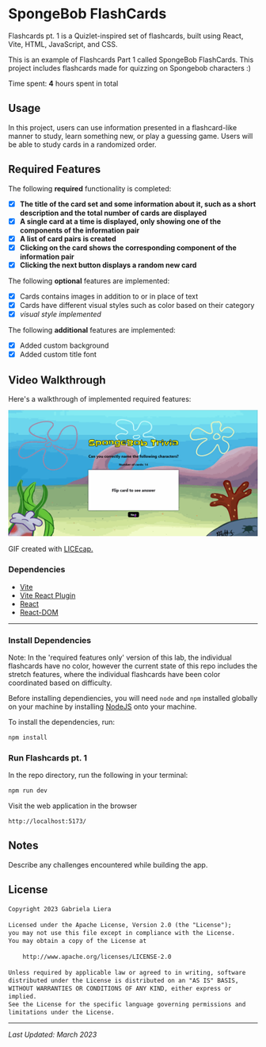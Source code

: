 # SpongeBob FlashCards

Flashcards pt. 1 is a Quizlet-inspired set of flashcards, built using React, Vite, HTML, JavaScript, and CSS.

This is an example of Flashcards Part 1 called SpongeBob FlashCards. This project includes flashcards made for quizzing on Spongebob characters :)

Time spent: **4** hours spent in total

## Usage

In this project, users can use information presented in a flashcard-like manner to study, learn something new, or play a guessing game. Users will be able to study cards in a randomized order.

## Required Features

The following **required** functionality is completed:

- [x] **The title of the card set and some information about it, such as a short description and the total number of cards are displayed**
- [x] **A single card at a time is displayed, only showing one of the components of the information pair**
- [x] **A list of card pairs is created**
- [x] **Clicking on the card shows the corresponding component of the information pair**
- [x] **Clicking the next button displays a random new card**

The following **optional** features are implemented:

- [x] Cards contains images in addition to or in place of text
- [x] Cards have different visual styles such as color based on their category
- [x] *visual style implemented*

The following **additional** features are implemented:

- [x] Added custom background
- [x] Added custom title font

## Video Walkthrough

Here's a walkthrough of implemented required features:

<img src='https://github.com/gabrielaliera/SpongeBob_FlashCards/blob/master/spongebob-walkthroughP1.gif' title='Video Walkthrough' width='' alt='Video Walkthrough' />

GIF created with <a href="https://www.cockos.com/licecap/">LICEcap.</a> 

### Dependencies

* [Vite](https://www.npmjs.com/package/vite)
* [Vite React Plugin](https://www.npmjs.com/package/@vitejs/plugin-react)
* [React](https://www.npmjs.com/package/react)
* [React-DOM](https://www.npmjs.com/package/react-dom)

---

### Install Dependencies

Note: In the 'required features only' version of this lab, the individual flashcards have no color, however the current state of this repo includes the stretch features, where the individual flashcards have been color coordinated based on difficulty.

Before installing dependiencies, you will need `node` and `npm` installed globally on your machine by installing [NodeJS](https://nodejs.org/en/download/) onto your machine.

To install the dependencies, run:

```sh
npm install
```

### Run Flashcards pt. 1

In the repo directory, run the following in your terminal:

```sh
npm run dev
```

Visit the web application in the browser

```console
http://localhost:5173/
```

## Notes

Describe any challenges encountered while building the app.

## License

    Copyright 2023 Gabriela Liera

    Licensed under the Apache License, Version 2.0 (the "License");
    you may not use this file except in compliance with the License.
    You may obtain a copy of the License at

        http://www.apache.org/licenses/LICENSE-2.0

    Unless required by applicable law or agreed to in writing, software
    distributed under the License is distributed on an "AS IS" BASIS,
    WITHOUT WARRANTIES OR CONDITIONS OF ANY KIND, either express or implied.
    See the License for the specific language governing permissions and
    limitations under the License.
---
*Last Updated: March 2023*
